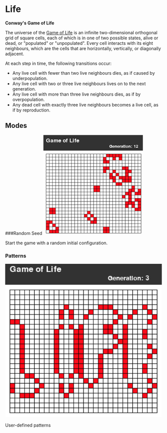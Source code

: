 # Life

**Conway's Game of Life**

The universe of the [Game of Life](https://en.wikipedia.org/wiki/Conway%27s_Game_of_Life) is an infinite two-dimensional orthogonal grid of square cells, each of which is in one
of two possible states, alive or dead, or "populated" or "unpopulated". Every cell interacts with its eight neighbours, 
which are the cells that are horizontally, vertically, or diagonally adjacent. 

At each step in time, the following transitions occur:

 - Any live cell with fewer than two live neighbours dies, as if caused by underpopulation.
 - Any live cell with two or three live neighbours lives on to the next generation.
 - Any live cell with more than three live neighbours dies, as if by overpopulation.
 - Any dead cell with exactly three live neighbours becomes a live cell, as if by reproduction.
 
## Modes

###Random Seed
![Random](https://github.com/Drakmord2/life/blob/master/assets/images/random-seed.png)

Start the game with a random initial configuration.

### Patterns
![Life](https://github.com/Drakmord2/life/blob/master/assets/images/life.png)

User-defined patterns